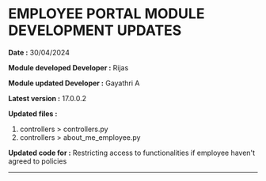 EMPLOYEE PORTAL MODULE DEVELOPMENT UPDATES 
==============================================

**Date :** 30/04/2024

**Module developed Developer :** Rijas

**Module updated Developer :** Gayathri A

**Latest version :** 17.0.0.2

**Updated files :** 
1. controllers > controllers.py 
2. controllers > about_me_employee.py

**Updated code for :**
Restricting access to functionalities if employee haven't agreed to policies

---------------------------------------------------------------------------------------